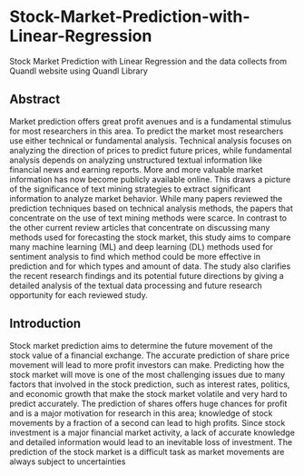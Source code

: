 # Stock-Market-Prediction-with-Linear-Regression
Stock Market Prediction with Linear Regression and the data collects from Quandl website using Quandl Library

## Abstract
Market prediction offers great profit avenues and is a fundamental stimulus for most researchers in this area. To predict the market most researchers use either technical or fundamental analysis. Technical analysis focuses on analyzing the direction of prices to predict future prices, while fundamental analysis depends on analyzing unstructured textual information like financial news and earning reports. More and more valuable market information has now become publicly available online. This draws a picture of the significance of text mining strategies to extract significant information to analyze market behavior. While many papers reviewed the prediction techniques based on technical analysis methods, the papers that concentrate on the use of text mining methods were scarce. In contrast to the other current review articles that concentrate on discussing many methods used for forecasting the stock market, this study aims to compare many machine learning (ML) and deep learning (DL) methods used for sentiment analysis to find which method could be more effective in prediction and for which types and amount of data. The study also clarifies the recent research findings and its potential future directions by giving a detailed analysis of the textual data processing and future research opportunity for each reviewed study.

## Introduction
Stock market prediction aims to determine the future movement of the stock value of a financial exchange. The accurate prediction of share price movement will lead to more profit investors can make. Predicting how the stock market will move is one of the most challenging issues due to many factors that involved in the stock prediction, such as interest rates, politics, and economic growth that make the stock market volatile and very hard to predict accurately. The prediction of shares offers huge chances for profit and is a major motivation for research in this area; knowledge of stock movements by a fraction of a second can lead to high profits. Since stock investment is a major financial market activity, a lack of accurate knowledge and detailed information would lead to an inevitable loss of investment. The prediction of the stock market is a difficult task as market movements are always subject to uncertainties
